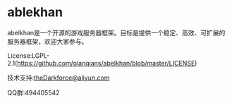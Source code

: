 # ablekhan
abelkhan是一个开源的游戏服务器框架。目标是提供一个稳定、高效、可扩展的服务器框架，欢迎大家参与。  
  
License:LGPL-2.1(https://github.com/qianqians/abelkhan/blob/master/LICENSE)
  
技术支持:theDarkforce@aliyun.com  
  
QQ群:494405542
